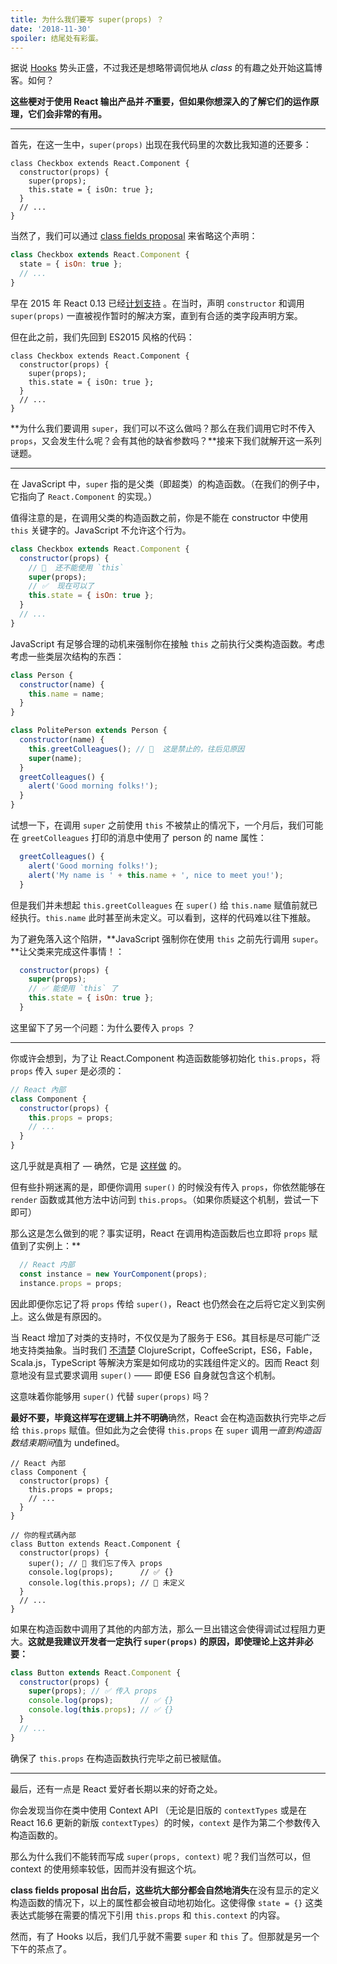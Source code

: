 ```yaml
---
title: 为什么我们要写 super(props) ？
date: '2018-11-30'
spoiler: 结尾处有彩蛋。
---
```



据说 [Hooks](https://reactjs.org/docs/hooks-intro.html) 势头正盛，不过我还是想略带调侃地从 *class* 的有趣之处开始这篇博客。如何？

**这些梗对于使用 React 输出产品并*不*重要，但如果你想深入的了解它们的运作原理，它们会非常的有用。**

---

首先，在这一生中，``super(props)`` 出现在我代码里的次数比我知道的还要多：

```jsx{3}
class Checkbox extends React.Component {
  constructor(props) {
    super(props);
    this.state = { isOn: true };
  }
  // ...
}
```

当然了，我们可以通过 [class fields proposal](https://github.com/tc39/proposal-class-fields) 来省略这个声明：

```jsx
class Checkbox extends React.Component {
  state = { isOn: true };
  // ...
}
```

早在 2015 年 React 0.13 已经[计划支持](https://reactjs.org/blog/2015/01/27/react-v0.13.0-beta-1.html#es7-property-initializers) 。在当时，声明 `constructor` 和调用 `super(props)` 一直被视作暂时的解决方案，直到有合适的类字段声明方案。

但在此之前，我们先回到 ES2015 风格的代码：

```jsx{3}
class Checkbox extends React.Component {
  constructor(props) {
    super(props);
    this.state = { isOn: true };
  }
  // ...
}
```

**为什么我们要调用 `super`，我们可以不这么做吗？那么在我们调用它时不传入 `props`，又会发生什么呢？会有其他的缺省参数吗？**接来下我们就解开这一系列谜题。

---

在 JavaScript 中，`super` 指的是父类（即超类）的构造函数。（在我们的例子中，它指向了 `React.Component` 的实现。）

值得注意的是，在调用父类的构造函数之前，你是不能在 constructor 中使用 `this` 关键字的。JavaScript 不允许这个行为。

```jsx
class Checkbox extends React.Component {
  constructor(props) {
    // 🔴  还不能使用 `this`
    super(props);
    // ✅  现在可以了
    this.state = { isOn: true };
  }
  // ...
}
```

JavaScript 有足够合理的动机来强制你在接触 `this` 之前执行父类构造函数。考虑考虑一些类层次结构的东西：

```jsx
class Person {
  constructor(name) {
    this.name = name;
  }
}

class PolitePerson extends Person {
  constructor(name) {
    this.greetColleagues(); // 🔴  这是禁止的，往后见原因
    super(name);
  }
  greetColleagues() {
    alert('Good morning folks!');
  }
}
```

试想一下，在调用 `super` 之前使用 `this` 不被禁止的情况下，一个月后，我们可能在 `greetColleagues` 打印的消息中使用了 person 的 name 属性：

```jsx
  greetColleagues() {
    alert('Good morning folks!');
    alert('My name is ' + this.name + ', nice to meet you!');
  }
```

但是我们并未想起 `this.greetColleagues` 在 `super()` 给 `this.name` 赋值前就已经执行。`this.name` 此时甚至尚未定义。可以看到，这样的代码难以往下推敲。

为了避免落入这个陷阱，**JavaScript 强制你在使用 `this` 之前先行调用 `super`。**让父类来完成这件事情！：

```jsx
  constructor(props) {
    super(props);
    // ✅ 能使用 `this` 了
    this.state = { isOn: true };
  }
```

这里留下了另一个问题：为什么要传入 `props` ？

---

你或许会想到，为了让 React.Component 构造函数能够初始化 `this.props`，将 `props` 传入 `super` 是必须的：


```jsx
// React 內部
class Component {
  constructor(props) {
    this.props = props;
    // ...
  }
}
```

这几乎就是真相了 — 确然，它是 [这样做](https://github.com/facebook/react/blob/1d25aa5787d4e19704c049c3cfa985d3b5190e0d/packages/react/src/ReactBaseClasses.js#L22) 的。

但有些扑朔迷离的是，即便你调用 `super()` 的时候没有传入 `props`，你依然能够在 `render` 函数或其他方法中访问到 `this.props`。（如果你质疑这个机制，尝试一下即可）

那么这是怎么做到的呢？事实证明，React 在调用构造函数后也立即将 `props` 赋值到了实例上：**

```jsx
  // React 内部
  const instance = new YourComponent(props);
  instance.props = props;
```

因此即便你忘记了将 `props` 传给 `super()`，React 也仍然会在之后将它定义到实例上。这么做是有原因的。

当 React 增加了对类的支持时，不仅仅是为了服务于 ES6。其目标是尽可能广泛地支持类抽象。当时我们 [不清楚](https://reactjs.org/blog/2015/01/27/react-v0.13.0-beta-1.html#other-languages)  ClojureScript，CoffeeScript，ES6，Fable，Scala.js，TypeScript 等解決方案是如何成功的实践组件定义的。因而 React 刻意地没有显式要求调用 `super()` —— 即便 ES6 自身就包含这个机制。

这意味着你能够用 `super()` 代替 `super(props)` 吗？

**最好不要，毕竟这样写在逻辑上并不明确**确然，React 会在构造函数执行完毕*之后*给 `this.props` 赋值。但如此为之会使得 `this.props` 在 `super` 调用*一直到构造函数结束期间*值为 undefined。


```jsx{14}
// React 內部
class Component {
  constructor(props) {
    this.props = props;
    // ...
  }
}

// 你的程式碼內部
class Button extends React.Component {
  constructor(props) {
    super(); // 😬 我们忘了传入 props
    console.log(props);      // ✅ {}
    console.log(this.props); // 😬 未定义
  }
  // ...
}
```

如果在构造函数中调用了其他的内部方法，那么一旦出错这会使得调试过程阻力更大。**这就是我建议开发者一定执行 `super(props)` 的原因，即使理论上这并非必要：**

```jsx
class Button extends React.Component {
  constructor(props) {
    super(props); // ✅ 传入 props
    console.log(props);      // ✅ {}
    console.log(this.props); // ✅ {}
  }
  // ...
}
```

确保了 `this.props` 在构造函数执行完毕之前已被赋值。

-----

最后，还有一点是 React 爱好者长期以来的好奇之处。

你会发现当你在类中使用 Context API （无论是旧版的 `contextTypes` 或是在 React 16.6 更新的新版 `contextTypes`）的时候，`context` 是作为第二个参数传入构造函数的。

那么为什么我们不能转而写成 `super(props, context)` 呢？我们当然可以，但 context 的使用频率较低，因而并没有掘这个坑。

**class fields proposal 出台后，这些坑大部分都会自然地消失**在没有显示的定义构造函数的情况下，以上的属性都会被自动地初始化。这使得像 `state = {}` 这类表达式能够在需要的情况下引用 `this.props` 和 `this.context` 的内容。

然而，有了 Hooks 以后，我们几乎就不需要 `super` 和 `this` 了。但那就是另一个下午的茶点了。
